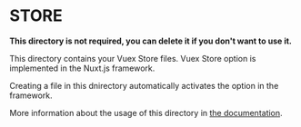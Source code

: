 # STORE

**This directory is not required, you can delete it if you don't want to use it.**

This directory contains your Vuex Store files.
Vuex Store option is implemented in the Nuxt.js framework.

Creating a file in this dnirectory automatically activates the option in the framework.

More information about the usage of this directory in [the documentation](https://nuxtjs.org/guide/vuex-store).

